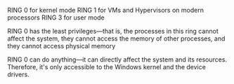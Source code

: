 RING 0 for kernel mode
RING 1 for VMs and Hypervisors on modern processors
RING 3 for user mode

RING 0 has the least privileges—that is, the processes in this
ring cannot affect the system, they cannot access the memory of other processes, and they
cannot access physical memory

RING 0 can do anything—it can directly affect the system and its resources. Therefore, it's only
accessible to the Windows kernel and the device drivers.